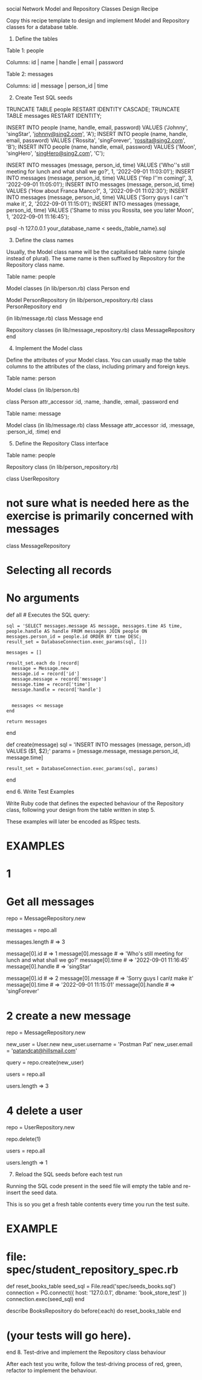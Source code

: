 social Network Model and Repository Classes Design Recipe

Copy this recipe template to design and implement Model and Repository classes for a database table.

1. Define the tables

Table 1: people

Columns:
id | name | handle | email | password

Table 2: messages

Columns: 
id | message | person_id | time 


2. Create Test SQL seeds

TRUNCATE TABLE people RESTART IDENTITY CASCADE;
TRUNCATE TABLE messages RESTART IDENTITY; 

INSERT INTO people (name, handle, email, password) VALUES ('Johnny', 'singStar', 'johnny@sing2.com', 'A');
INSERT INTO people (name, handle, email, password) VALUES ('Rossita', 'singForever', 'rossita@sing2.com', 'B');
INSERT INTO people (name, handle, email, password) VALUES ('Moon', 'singHero', 'singHero@sing2.com', 'C');

INSERT INTO messages (message, person_id, time) VALUES ('Who''s still meeting for lunch and what shall we go?', 1, '2022-09-01 11:03:01');
INSERT INTO messages (message, person_id, time) VALUES ('Yep I''m coming!', 3, '2022-09-01 11:05:01');
INSERT INTO messages (message, person_id, time) VALUES ('How about Franca Manco?', 3, '2022-09-01 11:02:30');
INSERT INTO messages (message, person_id, time) VALUES ('Sorry guys I can''t make it', 2, '2022-09-01 11:15:01');
INSERT INTO messages (message, person_id, time) VALUES ('Shame to miss you Rossita, see you later Moon', 1, '2022-09-01 11:16:45');

psql -h 127.0.0.1 your_database_name < seeds_{table_name}.sql



3. Define the class names

Usually, the Model class name will be the capitalised table name (single instead of plural). The same name is then suffixed by Repository for the Repository class name.

Table name: people

Model classes
(in lib/person.rb)
class Person
end

Model PersonRepository
(in lib/person_repository.rb)
class PersonRepository
end

(in lib/message.rb)
class Message
end

Repository classes
(in lib/message_repository.rb)
class MessageRepository
end


4. Implement the Model class

Define the attributes of your Model class. You can usually map the table columns to the attributes of the class, including primary and foreign keys.

Table name: person

Model class
(in lib/person.rb)

class Person
  attr_accessor :id, :name, :handle, :email, :password
end

Table name: message

Model class
(in lib/message.rb)
class Message
  attr_accessor :id, :message, :person_id, :time)
end

5. Define the Repository Class interface


Table name: people

Repository class
(in lib/person_repository.rb)

class UserRepository

  # not sure what is needed here as the exercise is primarily concerned with messages


class MessageRepository

  # Selecting all records
  # No arguments

  def all
    # Executes the SQL query:

    sql = 'SELECT messages.message AS message, messages.time AS time, people.handle AS handle FROM messages JOIN people ON messages.person_id = people.id ORDER BY time DESC;
    result_set = DatabaseConnection.exec_params(sql, [])
    
    messages = []

    result_set.each do |record|
      message = Message.new
      message.id = record['id']
      message.message = record['message']
      message.time = record['time']
      message.handle = record['handle']
    

      messages << message
    end

    return messages
  end

  def create(message)
    sql = 'INSERT INTO messages (message, person_id) VALUES ($1, $2);'
    params = [message.message, message.person_id, message.time]

    result_set = DatabaseConnection.exec_params(sql, params)
  end

  <!-- def delete(id)
    sql = 'DELETE FROM posts WHERE id = $1;'
    params = [id]

    result_set = DatabaseConnection.exec_params(sql, params)
  end -->

end
6. Write Test Examples

Write Ruby code that defines the expected behaviour of the Repository class, following your design from the table written in step 5.

These examples will later be encoded as RSpec tests.

# EXAMPLES

# 1
# Get all messages

repo = MessageRepository.new

messages = repo.all

messages.length # =>  3

message[0].id # =>  1
message[0].message # =>  'Who\'s still meeting for lunch and what shall we go?'
message[0].time # => '2022-09-01 11:16:45'
message[0].handle # =>  'singStar'

message[0].id # =>  2
message[0].message # =>  'Sorry guys I can\t make it'
message[0].time # => '2022-09-01 11:15:01'
message[0].handle # =>  'singForever'


# 2 create a new message

repo = MessageRepository.new

new_user = User.new
new_user.username = 'Postman Pat'
new_user.email = 'patandcat@hillsmail.com'

query = repo.create(new_user)

users = repo.all

users.length => 3

# 4 delete a user

repo = UserRepository.new

repo.delete(1)

users = repo.all

users.length => 1


7. Reload the SQL seeds before each test run

Running the SQL code present in the seed file will empty the table and re-insert the seed data.

This is so you get a fresh table contents every time you run the test suite.

# EXAMPLE

# file: spec/student_repository_spec.rb

def reset_books_table
  seed_sql = File.read('spec/seeds_books.sql')
  connection = PG.connect({ host: '127.0.0.1', dbname: 'book_store_test' })
  connection.exec(seed_sql)
end

describe BooksRepository do
  before(:each) do 
    reset_books_table
  end

  # (your tests will go here).
end
8. Test-drive and implement the Repository class behaviour

After each test you write, follow the test-driving process of red, green, refactor to implement the behaviour.